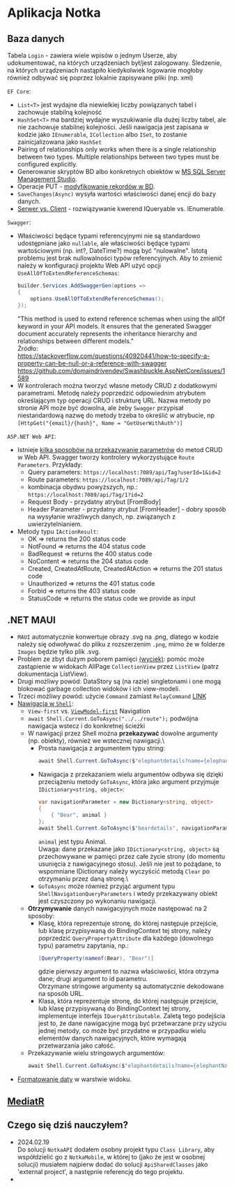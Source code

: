 # Aplikacja Notka

## Baza danych

Tabela `Login` - zawiera wiele wpisów o jednym Userze, aby udokumentować, na których urządzeniach był/jest zalogowany. Śledzenie, na których urządzeniach nastąpiło kiedykolwiek logowanie mogłoby również odbywać się poprzez lokalnie zapisywane pliki (np. xml)

`EF Core`:
* `List<T>` jest wydajne dla niewielkiej liczby powiązanych tabel i zachowuje stabilną kolejność
* `HashSet<T>` ma bardziej wydajne wyszukiwanie dla dużej liczby tabel, ale nie zachowuje stabilnej kolejności. Jeśli nawigacja jest zapisana w kodzie jako `IEnumerable`, `ICollection` albo `ISet`, to zostanie zainicjalizowana jako `HashSet`
* Pairing of relationships only works when there is a single relationship between two types. Multiple relationships between two types must be configured explicitly.
* Generowanie skryptów BD albo konkretnych obiektów w [MS SQL Server Management Studio][link1].
* Operacje PUT - [modyfikowanie rekordów w BD][link4].
* `SaveChanges(Async)` wysyła wartości właściwości danej encji do bazy danych.
* [Serwer vs. Client][link9] - rozwiązywanie kwerend IQueryable vs. IEnumerable.

`Swagger`:
* Właściwości będące typami referencyjnymi nie są standardowo udostępniane jako `nullable`, ale właściwości będące typami wartościowymi (np. int?, DateTime?) mogą być "nulowalne". Istotą problemu jest brak nullowalności typów referencyjnych. Aby to zmienić należy w konfiguracji projektu Web API użyć opcji `UseAllOfToExtendReferenceSchemas`:
    ```c#
    builder.Services.AddSwaggerGen(options =>
    {
        options.UseAllOfToExtendReferenceSchemas();
    });
    ```
    "This method is used to extend reference schemas when using the allOf keyword in your API models. It ensures that the generated Swagger document accurately represents the inheritance hierarchy and relationships between different models."\
    Źródło:\
    https://stackoverflow.com/questions/40920441/how-to-specify-a-property-can-be-null-or-a-reference-with-swagger \
    https://github.com/domaindrivendev/Swashbuckle.AspNetCore/issues/1589
* W kontrolerach można tworzyć własne metody CRUD z dodatkowymi parametrami. Metodę należy poprzedzić odpowiednim atrybutem określającym typ operacji CRUD i strukturę URL. Nazwa metody po stronie API może być dowolna, ale żeby `Swagger` przypisał niestandardową nazwę do metody trzeba to określić w atrybucie, np `[HttpGet("{email}/{hash}", Name = "GetUserWithAuth")]`

`ASP.NET Web API`:
* Istnieje [kilka sposobów na przekazywanie parametrów][link7] do metod CRUD w Web API. Swagger tworzy kontrolery wykorzystujące `Route Parameters`. Przykłady:
    - Query parameters: `https://localhost:7089/api/Tag?userId=1&id=2`
    - Route parameters: `https://localhost:7089/api/Tag/1/2`
    - kombinacja obydwu powyższych, np.: `https://localhost:7089/api/Tag/1?id=2`
    - Request Body - przydatny atrybut [FromBody]
    - Header Parameter - przydatny atrybut [FromHeader] - dobry sposób na wysyłanie wrażliwych danych, np. związanych z uwierzytelnianiem.
* Metody typu `IActionResult`:
    - OK => returns the 200 status code
    - NotFound => returns the 404 status code
    - BadRequest => returns the 400 status code
    - NoContent => returns the 204 status code
    - Created, CreatedAtRoute, CreatedAtAction => returns the 201 status code
    - Unauthorized => returns the 401 status code
    - Forbid => returns the 403 status code
    - StatusCode => returns the status code we provide as input


## .NET MAUI

* `MAUI` automatycznie konwertuje obrazy .svg na .png, dlatego w kodzie należy się odwoływać do pliku z rozszerzenim `.png`, mimo że w folderze `Images` będzie tylko plik .svg.
* Problem ze zbyt dużym poborem pamięci [(wyciek)][link8]: pomóc może zastąpienie w widokach AllPage `CollectionView` przez `ListView` (patrz dokumentacja ListView).
* Drugi możliwy powód: DataStory są (na razie) singletonami i one mogą blokować garbage collection widoków i ich view-modeli.
* Trzeci możliwy powód: użycie `Command` zamiast `RelayCommand` [LINK][link5]
* [Nawigacja w `Shell`][link2]:
    - `View-first` vs. [`ViewModel-first`][link3] Navigation
    - `await Shell.Current.GoToAsync("../../route");` podwójna nawigacja wstecz i do konkretnej ścieżki
    - W nawigacji przez Shell można **przekazywać** dowolne argumenty (np. obiekty), również we wstecznej nawigacji.\
        - Prosta nawigacja z argumentem typu string:
            ```c#
            await Shell.Current.GoToAsync($"elephantdetails?name={elephantName}");
            ```
        - Nawigacja z przekazaniem wielu argumentów odbywa się dzięki przeciążeniu metody `GoToAsync`, która jako argument przyjmuje `IDictionary<string, object>`:
            ```c#
            var navigationParameter = new Dictionary<string, object>
            {
                { "Bear", animal }
            };
            await Shell.Current.GoToAsync($"beardetails", navigationParameter);
            ```
            `animal` jest typu Animal.\
            Uwaga: dane przekazane jako `IDictionary<string, object>` są przechowywane w pamięci przez całe życie strony (do momentu usunięcia z nawigacyjnego stosu). Jeśli nie jest to pożądane, to wspomniane IDictionary należy wyczyścić metodą `Clear` po otrzymaniu przez daną stronę.\
        - `GoToAsync` może również przyjąć argument typu `ShellNavigationQueryParameters` i wtedy przekazywany obiekt jest czyszczony po wykonaniu nawigacji.
    - **Otrzymywanie** danych nawigacyjnych może następować na 2 sposoby:
        - Klasę, która reprezentuje stronę, do której następuje przejście, lub klasę przypisywaną do BindingContext tej strony, należy poprzedzić `QueryPropertyAttribute` dla każdego (dowolnego typu) parametru zapytania, np.:
            ```c#
            [QueryProperty(nameof(Bear), "Bear")]
            ```
            gdzie pierwszy argument to nazwa właściwości, która otrzyma dane; drugi argument to id parametru.\
            Otrzymane stringowe argumenty są automatycznie dekodowane na sposób URL.
        - Klasa, która reprezentuje stronę, do której następuje przejście, lub klasę przypisywaną do BindingContext tej strony, implementuje interfejs `IQueryAttributable`. Zaletą tego podejścia jest to, że dane nawigacyjne mogą być przetwarzane przy użyciu jednej metody, co może być przydatne w przypadku wielu elementów danych nawigacyjnych, które wymagają przetwarzania jako całość.
    - Przekazywanie wielu stringowych argumentów:
        ```c#
        await Shell.Current.GoToAsync($"elephantdetails?name={elephantName}&location={elephantLocation}");
        ```
* [Formatowanie daty][link10] w warstwie widoku.

## [MediatR][link6]


## Czego się dziś nauczyłem?
 * 2024.02.19\
    Do solucji `NotkaAPI` dodałem osobny projekt typu `Class Library`, aby współdzielić go z `NotkaMobile`, w której to (jako że jest w osobnej solucji) musiałem najpierw dodać do solucji `ApiSharedClasses` jako 'external project', a następnie referencję do tego projektu.
 * 


[link1]: https://learn.microsoft.com/en-us/sql/ssms/scripting/generate-and-publish-scripts-wizard?view=sql-server-ver16
[link2]: https://learn.microsoft.com/en-us/dotnet/maui/fundamentals/shell/navigation?view=net-maui-8.0
[link3]: https://learn.microsoft.com/en-us/dotnet/architecture/maui/navigation
[link4]: https://learn.microsoft.com/en-us/ef/ef6/saving/change-tracking/entity-state
[link5]: https://learn.microsoft.com/en-us/dotnet/architecture/maui/mvvm-community-toolkit-features
[link6]: https://cezarywalenciuk.pl/blog/programing/mediatr-cqrs-i-wzorzec-projektowy-mediator-w-aspnet-core
[link7]: https://code-maze.com/aspnetcore-pass-parameters-to-http-get-action/
[link8]: https://learn.microsoft.com/en-us/dotnet/core/diagnostics/debug-memory-leak
[link9]: https://learn.microsoft.com/en-us/ef/core/querying/client-eval
[link10]: https://learn.microsoft.com/en-us/dotnet/standard/base-types/standard-date-and-time-format-strings